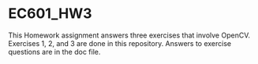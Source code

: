 # EC601_HW3
This Homework assignment answers three exercises that involve OpenCV.
Exercises 1, 2, and 3 are done in this repository.  Answers to exercise questions are in the doc file.
